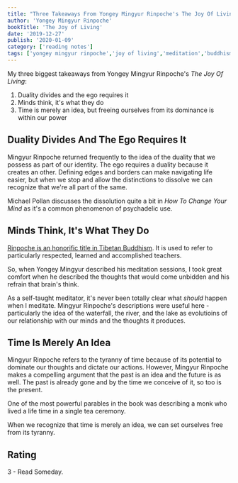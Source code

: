 ```yaml
---
title: "Three Takeaways From Yongey Mingyur Rinpoche's The Joy Of Living"
author: 'Yongey Mingyur Rinpoche'
bookTitle: 'The Joy of Living'
date: '2019-12-27'
publish: '2020-01-09'
category: ['reading notes']
tags: ['yongey mingyur rinpoche','joy of living','meditation','buddhism']
---
```


My three biggest takeaways from Yongey Mingyur Rinpoche's _The Joy Of Living_:

1. Duality divides and the ego requires it
2. Minds think, it's what they do
3. Time is merely an idea, but freeing ourselves from its dominance is within our power

## Duality Divides And The Ego Requires It

Mingyur Rinpoche returned frequently to the idea of the duality that we possess as part of our identity. The ego requires a duality because it creates an other. Defining edges and borders can make navigating life easier, but when we stop and allow the distinctions to dissolve we can recognize that we're all part of the same.

Michael Pollan discusses the dissolution quite a bit in _How To Change Your Mind_ as it's a common phenomenon of psychadelic use.

## Minds Think, It's What They Do

[Rinpoche is an honorific title in Tibetan Buddhism](https://en.wikipedia.org/wiki/Rinpoche). It is used to refer to particularly respected, learned and accomplished teachers.

So, when Yongey Mingyur described his meditation sessions, I took great comfort when he described the thoughts that would come unbidden and his refrain that brain's think.

As a self-taught meditator, it's never been totally clear what _should_ happen when I meditate. Mingyur Rinpoche's descriptions were useful here - particularly the idea of the waterfall, the river, and the lake as evolutioins of our relationship with our minds and the thoughts it produces.

## Time Is Merely An Idea

Mingyur Rinpoche refers to the tyranny of time because of its potential to dominate our thoughts and dictate our actions. However, Mingyur Rinpoche makes a compelling argument that the past is an idea and the future is as well. The past is already gone and by the time we conceive of it, so too is the present.

One of the most powerful parables in the book was describing a monk who lived a life time in a single tea ceremony.

When we recognize that time is merely an idea, we can set ourselves free from its tyranny.

## Rating

3 - Read Someday.